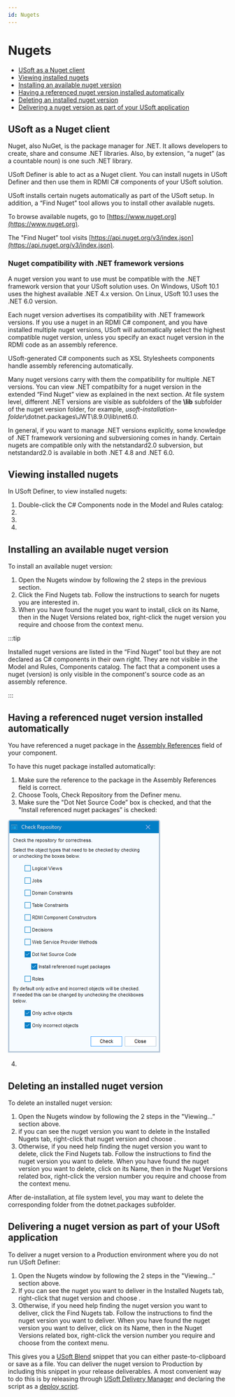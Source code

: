 ```yaml
---
id: Nugets
---
```


# Nugets

- [USoft as a Nuget client](#usoft-as-a-nuget-client)
- [Viewing installed nugets](#viewing-installed-nugets)
- [Installing an available nuget version](#installing-an-available-nuget-version)
- [Having a referenced nuget version installed automatically](#having-a-referenced-nuget-version-installed-automatically)
- [Deleting an installed nuget version](#deleting-an-installed-nuget-version)
- [Delivering a nuget version as part of your USoft application](#delivering-a-nuget-version-as-part-of-your-usoft-application)

## USoft as a Nuget client

Nuget, also NuGet, is the package manager for .NET. It allows developers to create, share and consume .NET libraries. Also, by extension, “a nuget” (as a countable noun) is one such .NET library.

USoft Definer is able to act as a Nuget client. You can install nugets in USoft Definer and then use them in RDMI C# components of your USoft solution.

USoft installs certain nugets automatically as part of the USoft setup. In addition, a “Find Nuget” tool allows you to install other available nugets.

To browse available nugets, go to [https://www.nuget.org](https://www.nuget.org).

The "Find Nuget” tool visits [https://api.nuget.org/v3/index.json](https://api.nuget.org/v3/index.json).

### Nuget compatibility with .NET framework versions

A nuget version you want to use must be compatible with the .NET framework version that your USoft solution uses. On Windows, USoft 10.1 uses the highest available .NET 4.x version. On Linux, USoft 10.1 uses the .NET 6.0 version.

Each nuget version advertises its compatibility with .NET framework versions. If you use a nuget in an RDMI C# component, and you have installed multiple nuget versions, USoft will automatically select the highest compatible nuget version, unless you specify an exact nuget version in the RDMI code as an assembly reference.

USoft-generated C# components such as XSL Stylesheets components handle assembly referencing automatically.

Many nuget versions carry with them the compatibility for multiple .NET versions. You can view .NET compatibilty for a nuget version in the extended “Find Nuget” view as explained in the next section. At file system level, different .NET versions are visible as subfolders of the **\\lib** subfolder of the nuget version folder, for example, *usoft-installation-folder*\\dotnet.packages\\JWT\\8.9.0\\lib\\net6.0.

In general, if you want to manage .NET versions explicitly, some knowledge of .NET framework versioning and subversioning comes in handy. Certain nugets are compatible only with the netstandard2.0 subversion, but netstandard2.0 is available in both .NET 4.8 and .NET 6.0.

## Viewing installed nugets

In USoft Definer, to view installed nugets:

1. Double-click the C# Components node in the Model and Rules catalog:	 	
2. 
3. 
4. 

## Installing an available nuget version

To install an available nuget version:

1. Open the Nugets window by following the 2 steps in the previous section.
2. Click the Find Nugets tab. Follow the instructions to search for nugets you are interested in.
3. When you have found the nuget you want to install, click on its Name, then in the Nuget Versions related box, right-click the nuget version you require and choose from the context menu.


:::tip

Installed nuget versions are listed in the “Find Nuget” tool but they are not declared as C# components in their own right. They are not visible in the Model and Rules, Components catalog. The fact that a component uses a nuget (version) is only visible in the component's source code as an assembly reference.

:::

## Having a referenced nuget version installed automatically

You have referenced a nuget package in the [Assembly References]() field of your component.

To have this nuget package installed automatically:

1. Make sure the reference to the package in the Assembly References field is correct.
2. Choose Tools, Check Repository from the Definer menu.
3. Make sure the "Dot Net Source Code” box is checked, and that the "Install referenced nuget packages” is checked:

![](./assets/3ec3c4ad-705b-4f27-9969-851d09f1fb2e.png)

4. 

## Deleting an installed nuget version

To delete an installed nuget version:

1. Open the Nugets window by following the 2 steps in the "Viewing...” section above.
2. if you can see the nuget version you want to delete in the Installed Nugets tab, right-click that nuget version and choose .
3. Otherwise, if you need help finding the nuget version you want to delete, click the Find Nugets tab. Follow the instructions to find the nuget version you want to delete. When you have found the nuget version you want to delete, click on its Name, then in the Nuget Versions related box, right-click the version number you require and choose from the context menu.

After de-installation, at file system level, you may want to delete the corresponding folder from the dotnet.packages subfolder.

## Delivering a nuget version as part of your USoft application

To deliver a nuget version to a Production environment where you do not run USoft Definer:

1. Open the Nugets window by following the 2 steps in the "Viewing...” section above.
2. If you can see the nuget you want to deliver in the Installed Nugets tab, right-click that nuget version and choose .
3. Otherwise, if you need help finding the nuget version you want to deliver, click the Find Nugets tab. Follow the instructions to find the nuget version you want to deliver. When you have found the nuget version you want to deliver, click on its Name, then in the Nuget Versions related box, right-click the version number you require and choose from the context menu.

This gives you a [USoft Blend](/docs/Repositories/Blend_scripts_for_repository_management) snippet that you can either paste-to-clipboard or save as a file. You can deliver the nuget version to Production by including this snippet in your release deliverables. A most convenient way to do this is by releasing through [USoft Delivery Manager](/docs/Continuous_delivery) and declaring the script as a [deploy script](/docs/Continuous_delivery/Blend_deploy_scripts/Blend_deploy_scripts.md).

 